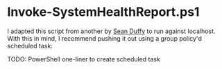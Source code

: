 # Invoke-SystemHealthReport.ps1
I adapted this script from another by [Sean Duffy](https://www.simple-talk.com/sysadmin/powershell/building-a-daily-systems-report-email-with-powershell/) to run against localhost. With this in mind, I recommend pushing it out using a group policy'd scheduled task:

TODO: PowerShell one-liner to create scheduled task

